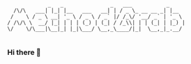 ```
             _   _               _   ___           _     
  /\/\   ___| |_| |__   ___   __| | / _ \_ __ __ _| |__  
 /    \ / _ \ __| '_ \ / _ \ / _` |/ /_\/ '__/ _` | '_ \ 
/ /\/\ \  __/ |_| | | | (_) | (_| / /_\\| | | (_| | |_) |
\/    \/\___|\__|_| |_|\___/ \__,_\____/|_|  \__,_|_.__/ 
                                                         
```

### Hi there 👋

<!--
**MethodGrab/MethodGrab** is a ✨ _special_ ✨ repository because its `README.md` (this file) appears on your GitHub profile.

Here are some ideas to get you started:

- 🔭 I’m currently working on ...
- 🌱 I’m currently learning ...
- 👯 I’m looking to collaborate on ...
- 🤔 I’m looking for help with ...
- 💬 Ask me about ...
- 📫 How to reach me: ...
- 😄 Pronouns: ...
- ⚡ Fun fact: ...
-->
